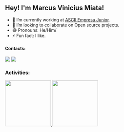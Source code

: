## Hey! I'm Marcus Vinicius Miata!

- 🔭 I’m currently working at [ASCII Empresa Junior](https://www.asciiej.com.br).
- 👯 I’m looking to collaborate on Open source projects.
- 😄 Pronouns: He/Him/
- ⚡ Fun fact: I like.
  
#### Contacts:
<div> 
  <a href = "mailto:viniciusmiata@gmail.com"><img src="https://img.shields.io/badge/-Gmail-%23333?style=for-the-badge&logo=gmail&logoColor=white" target="_blank"></a>
  <a href="https://www.linkedin.com/in/marcusmiata/" target="_blank"><img src="https://img.shields.io/badge/-LinkedIn-%230077B5?style=for-the-badge&logo=linkedin&logoColor=white" target="_blank"></a> 
</div>

### Activities:
<div>
	<a href="https://github.com/marcusmiata" />
		<img height="150em" src="https://github-readme-stats.vercel.app/api?username=marcusmiata&show_icons=true&theme=dark&include_all_commits=true&count_private=true" />
		<img height="150em" src="https://github-readme-stats.vercel.app/api/top-langs/?username=marcusmiata&layout=compact&langs_count=7&theme=dark" />
</div>

